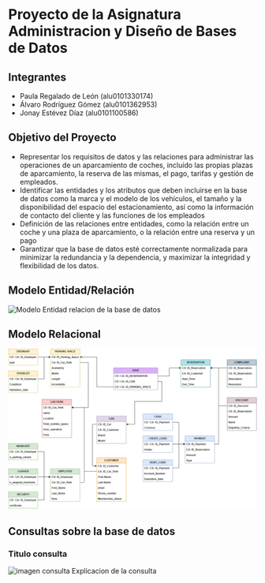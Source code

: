 # Proyecto de la Asignatura Administracion y Diseño de Bases de Datos

## Integrantes
 - Paula Regalado de León (alu0101330174)
 - Álvaro Rodríguez Gómez (alu0101362953)
 - Jonay Estévez Díaz (alu0101100586)
 
## Objetivo del Proyecto
 - Representar los requisitos de datos y las relaciones para administrar las operaciones de un aparcamiento de coches, incluído las propias plazas de aparcamiento, la reserva de las mismas, el pago, tarifas y gestión de empleados.
 - Identificar las entidades y los atributos que deben incluirse en la base de datos como la marca y el modelo de los vehículos, el tamaño y la disponibilidad del espacio del estacionamiento, así como la información de contacto del cliente y las funciones de los empleados
 - Definición de las relaciones entre entidades, como la relación entre un coche y una plaza de aparcamiento, o la relación entre una reserva y un pago
 - Garantizar que la base de datos esté correctamente normalizada para minimizar la redundancia y la dependencia, y maximizar la integridad y flexibilidad de los datos.


## Modelo Entidad/Relación
![Modelo Entidad relacion de la base de datos](https://github.com/alu0101100586/Proyecto_BBDD/blob/main/image/Modelo_Entidad_Relación_Parking.png)

## Modelo Relacional
![Modelo Relacional de la base de datos](https://github.com/alu0101100586/Proyecto_BBDD/blob/main/image/Modelo_Relacional_Parking.png)

## Consultas sobre la base de datos
### Titulo consulta
![imagen consulta]()
Explicacion de la consulta
